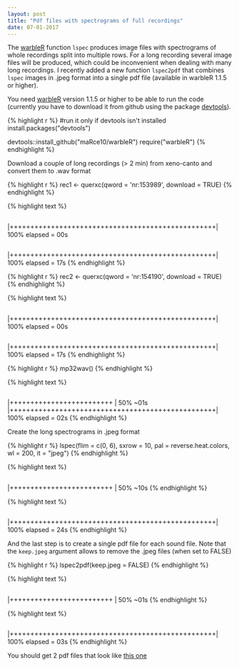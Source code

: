 ```yaml
---
layout: post
title: "Pdf files with spectrograms of full recordings"
date: 07-01-2017
---
```


The [warbleR](https://cran.r-project.org/package=warbleR) function `lspec`  produces image files with spectrograms of whole recordings split into multiple rows. For a long recording several image files will be produced, which could be inconvenient when dealing with many long recordings. I recently added a new function `lspec2pdf` that combines `lspec` images in .jpeg format into a single pdf file (available in warbleR 1.1.5 or higher).    

You need [warbleR](https://cran.r-project.org/package=warbleR) version 1.1.5 or higher to be able to run the code (currently you have to download it from github using the package [devtools](https://cran.r-project.org/package=devtools)).


{% highlight r %}
#run it only if devtools isn't installed
install.packages("devtools")

devtools::install_github("maRce10/warbleR")
require("warbleR")
{% endhighlight %}



Download a couple of long recordings (> 2 min) from xeno-canto and convert them to .wav format


{% highlight r %}
rec1 <- querxc(qword = 'nr:153989', download = TRUE)
{% endhighlight %}



{% highlight text %}
## 
   |++++++++++++++++++++++++++++++++++++++++++++++++++| 100% elapsed = 00s
## 
   |++++++++++++++++++++++++++++++++++++++++++++++++++| 100% elapsed = 17s
{% endhighlight %}



{% highlight r %}
rec2 <- querxc(qword = 'nr:154190', download = TRUE)
{% endhighlight %}



{% highlight text %}
## 
   |++++++++++++++++++++++++++++++++++++++++++++++++++| 100% elapsed = 00s
## 
   |++++++++++++++++++++++++++++++++++++++++++++++++++| 100% elapsed = 17s
{% endhighlight %}



{% highlight r %}
mp32wav()
{% endhighlight %}



{% highlight text %}
## 
   |+++++++++++++++++++++++++                         | 50% ~01s          
   |++++++++++++++++++++++++++++++++++++++++++++++++++| 100% elapsed = 02s
{% endhighlight %}


Create the long spectrograms in .jpeg format


{% highlight r %}
lspec(flim = c(0, 6), sxrow = 10, pal = reverse.heat.colors, wl = 200, it = "jpeg")
{% endhighlight %}



{% highlight text %}
## 
   |+++++++++++++++++++++++++                         | 50% ~10s
{% endhighlight %}



{% highlight text %}
## 
   |++++++++++++++++++++++++++++++++++++++++++++++++++| 100% elapsed = 24s
{% endhighlight %}


And the last step is to create a single pdf file for each sound file. Note that the `keep.jpeg` argument allows to remove the .jpeg files (when set to FALSE) 


{% highlight r %}
lspec2pdf(keep.jpeg = FALSE)
{% endhighlight %}



{% highlight text %}
## 
   |+++++++++++++++++++++++++                         | 50% ~01s
{% endhighlight %}



{% highlight text %}
## 
   |++++++++++++++++++++++++++++++++++++++++++++++++++| 100% elapsed = 03s
{% endhighlight %}

You should get 2 pdf files that look like [this one](http://marceloarayasalas.weebly.com/uploads/2/5/5/2/25524573/crypturellus-boucardi-153989.pdf)


